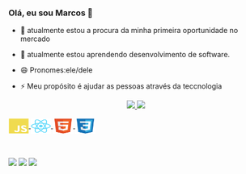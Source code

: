 
  ### Olá, eu sou Marcos  👋

- 🔭 atualmente estou a procura da minha primeira oportunidade no mercado  

- 📖 atualmente estou aprendendo desenvolvimento de software.

- 😄 Pronomes:ele/dele

- ⚡ Meu propósito é ajudar as pessoas através da teccnologia

<div align="center">

  <a href="https://github.com/marcosccolla">

  <img height="160em" src="https://github-readme-stats.vercel.app/api?username=marcoscolla&show_icons=true&theme=dracula&include_all_commits=true&count_private=true"/>

  <img height="160em" src="https://github-readme-stats.vercel.app/api/top-langs/?username=marcosccolla&layout=compact&langs_count=7&theme=dracula"/>

</div>

  <div style="display: inline_block"><br>
  <img align="center" alt="Rafa-Js" height="30" width="40" src="https://raw.githubusercontent.com/devicons/devicon/master/icons/javascript/javascript-plain.svg">
  <img align="center" alt="Rafa-React" height="30" width="40" src="https://raw.githubusercontent.com/devicons/devicon/master/icons/react/react-original.svg">
  <img align="center" alt="Rafa-HTML" height="30" width="40" src="https://raw.githubusercontent.com/devicons/devicon/master/icons/html5/html5-original.svg">
  <img align="center" alt="Rafa-CSS" height="30" width="40" src="https://raw.githubusercontent.com/devicons/devicon/master/icons/css3/css3-original.svg">
  
  
 <br>
  <br>
  <br>
<div> 

 <a href="https://discord.com/channels/@me" target="_blank"><img src="https://img.shields.io/badge/Discord-7289DA?style=for-the-badge&logo=discord&logoColor=white" target="_blank"></a> 
  <a href = "marcoscolla298@gmail.com"><img src="https://img.shields.io/badge/-Gmail-%23333?style=for-the-badge&logo=gmail&logoColor=white" target="_blank"></a>
  <a href="https://www.linkedin.com/in/marcos-colla-front-end-react-js/" target="_blank"><img src="https://img.shields.io/badge/-LinkedIn-%230077B5?style=for-the-badge&logo=linkedin&logoColor=white" target="_blank"></a> 
 

</div>



